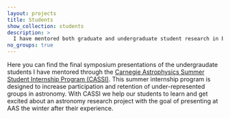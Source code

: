 ```yaml
---
layout: projects
title: Students
show_collection: students
description: >
  I have mentored both graduate and undergraduate student research in both theory and data driven projects, for a full list of students please see my [CV](https://abigailpolin.com/cv/PolinCV.pdf).
no_groups: true
---
```

Here you can find the final symposium presentations of the undergraudate students I have mentored through the [Carnegie Astrophysics Summer Student Internship Program (CASSI)](https://obs.carnegiescience.edu/carnegie-astrophysics-summer-student-internship-program-cassi). This summer internship program is designed to increase participation and retention of under-represented groups in astronomy. With CASSI we help our students to learn and get excited about an astronomy research project with the goal of presenting at AAS the winter after their experience.

